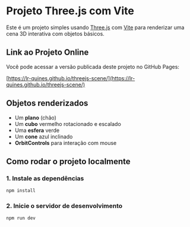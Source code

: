 # Projeto Three.js com Vite

Este é um projeto simples usando [Three.js](https://threejs.org/) com [Vite](https://vitejs.dev/) para renderizar uma cena 3D interativa com objetos básicos.

## Link ao Projeto Online

Você pode acessar a versão publicada deste projeto no GitHub Pages:

[https://lr-quines.github.io/threejs-scene/](https://lr-quines.github.io/threejs-scene/)

## Objetos renderizados

- Um **plano** (chão)
- Um **cubo** vermelho rotacionado e escalado
- Uma **esfera** verde
- Um **cone** azul inclinado
- **OrbitControls** para interação com mouse

## Como rodar o projeto localmente

### 1. Instale as dependências

```bash
npm install
```

### 2. Inicie o servidor de desenvolvimento

```bash
npm run dev
```